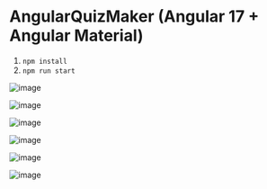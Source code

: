 # AngularQuizMaker (Angular 17 + Angular Material)

1. `npm install`
2. `npm run start`

![image](https://github.com/KenanMaslesa/Quiz-Maker-Angular/assets/55869934/3ee762fc-d224-4fb6-91bc-db4d966122a4)

![image](https://github.com/KenanMaslesa/Quiz-Maker-Angular/assets/55869934/f23986e7-5509-404c-b7e7-7edd3ac8574d)

![image](https://github.com/KenanMaslesa/Quiz-Maker-Angular/assets/55869934/17cd5f61-0cbc-4e8d-95a1-7d16236f8d35)

![image](https://github.com/KenanMaslesa/Quiz-Maker-Angular/assets/55869934/729eb83b-1fc8-480e-8fe3-b7a5b22fed2d)

![image](https://github.com/KenanMaslesa/Quiz-Maker-Angular/assets/55869934/c33f8194-40c9-4679-aa11-bee70cf43794)

![image](https://github.com/KenanMaslesa/Quiz-Maker-Angular/assets/55869934/1aca4746-7ccb-4632-aef9-1eb9e050c5ef)


